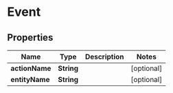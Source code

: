 

# Event


## Properties

| Name | Type | Description | Notes |
|------------ | ------------- | ------------- | -------------|
|**actionName** | **String** |  |  [optional] |
|**entityName** | **String** |  |  [optional] |



